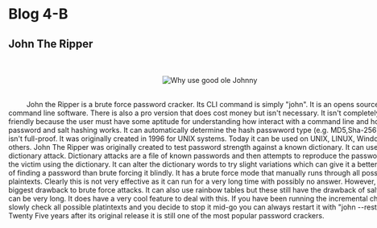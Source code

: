 <html>
<style> div{ width: 800; word-wrap: break-word; } div.a{ text-align: center; }
	</style>
<head>
</head>
<body>	
	<h1>Blog 4-B</h1>
	<h2>John The Ripper</h2>
<div>
	<br>
<br>
	<div class=a>
	<img https://blogvaronis2.wpengine.com/wp-content/uploads/2019/08/Reasons-To-Use-John-The-Ripper.png" alt="Why use good ole Johnny">
	</div>
  <br>
<p>
	&#x2003; &#x2003; John the Ripper is a brute force password cracker. Its CLI command is simply "john". It is an opens source/free command line software. There is also a pro version that does cost money but isn't necessary.
  It isn't completely user friendly because the user must have some aptitude for understanding how interact with a command line and how password and salt hashing works.
  It can automatically determine the hash passwword type (e.g. MD5,Sha-256) but it isn't full-proof. It was originally 
  created in 1996 for UNIX systems. Today it can be used on UNIX, LINUX, Windows, and others. John The Ripper was originally created to test password strength against
  a known dictionary. It can use a dictionary attack. Dictionary attacks are a file of known passwords and then attempts to reproduce the password hash of the victim using 
  the dictionary. It can alter the dictionary words to try slight variations which can give it a better chance of finding a password  than brute forcing it blindly.
  It has a brute force mode that manually runs through all possible plaintexts. Clearly this is not very effective as it can run for a very long time 
  with possibly no answer. However, that is the biggest drawback to brute force attacks. It can also use rainbow tables but these still have the drawback of salts length
  can be very long. It does have a very cool feature to deal with this. If you have been running the incremental check to slowly check all possible platintexts and you
  decide to stop it mid-go you can always restart it with "john --restore". Twenty Five years after its original release it is still one of the most popular password crackers.
<br>	
</p>

<a href="https://www.csoonline.com/article/3564153/john-the-ripper-explained-an-essential-password-cracker-for-your-hacker-toolkit.html#:~:text=First%20released%20in%201996%2C%20John,crack%20passwords%20via%20dictionary%20attacks."></a>
<br>
</div>
</body>
</html>
